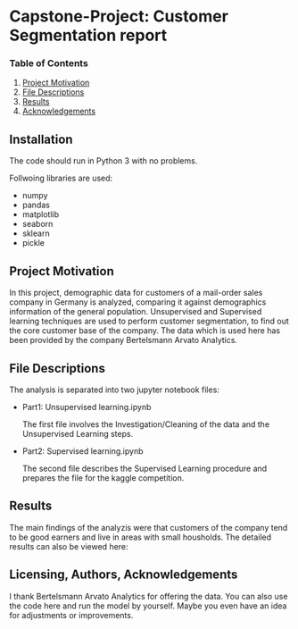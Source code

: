 # Capstone-Project: Customer Segmentation report

### Table of Contents

1. [Project Motivation](#motivation)
2. [File Descriptions](#files)
4. [Results](#results)
5. [Acknowledgements](#licensing)

## Installation <a name="installation"></a>

The code should run in Python 3 with no problems.

Follwoing libraries are used:

- numpy
- pandas
- matplotlib
- seaborn
- sklearn
- pickle

## Project Motivation<a name="motivation"></a>

In this project, demographic data for customers of a mail-order sales company in Germany is analyzed, comparing it against demographics information of the general population. Unsupervised and Supervised learning techniques are used to perform customer segmentation, to find out the core customer base of the company. The data which is used here has been provided by the company Bertelsmann Arvato Analytics.

## File Descriptions <a name="files"></a>

The analysis is separated into two jupyter notebook files:

- Part1: Unsupervised learning.ipynb

  The first file involves the Investigation/Cleaning of the data and the Unsupervised Learning steps.

- Part2: Supervised learning.ipynb

  The second file describes the Supervised Learning procedure and prepares the file for the kaggle competition.

## Results<a name="results"></a>

The main findings of the analyzis were that customers of the company tend to be good earners and live in areas with small housholds.
The detailed results can also be viewed here: 

## Licensing, Authors, Acknowledgements<a name="licensing"></a>

I thank Bertelsmann Arvato Analytics for offering the data. You can also use the code here and run the model by yourself. Maybe you even have an idea for adjustments or improvements. 
